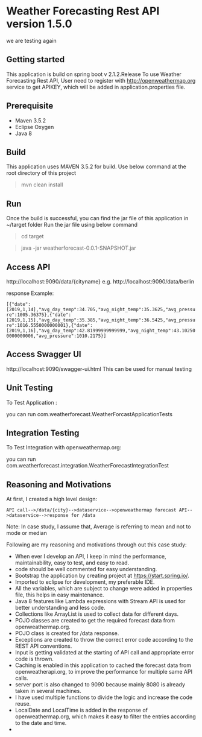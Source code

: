 # Weather Forecasting Rest API version 1.5.0
we are testing again

## Getting started
This application is build on spring boot v 2.1.2.Release
To use Weather Forecasting Rest API, User need to register with
http://openweathermap.org service to get APIKEY, which will be added in application.properties file.

## Prerequisite
* Maven 3.5.2
* Eclipse Oxygen
* Java 8

## Build
This application uses MAVEN 3.5.2 for build.
Use below command at the root directory of this project

>mvn clean install

## Run
Once the build is successful, you can find the jar file of this application in ~/target folder
Run the jar file using below command

> cd target

>java -jar weatherforecast-0.0.1-SNAPSHOT.jar


## Access API
http://localhost:9090/data/{cityname}
e.g. http://localhost:9090/data/berlin

response Example: 

`[{"date":[2019,1,14],"avg_day_temp":34.705,"avg_night_temp":35.3625,"avg_pressure":1005.36375},{"date":[2019,1,15],"avg_day_temp":35.385,"avg_night_temp":36.5425,"avg_pressure":1016.5550000000001},{"date":[2019,1,16],"avg_day_temp":42.81999999999999,"avg_night_temp":43.102500000000006,"avg_pressure":1010.2175}]`

## Access Swagger UI
http://localhost:9090/swagger-ui.html
This can be used  for manual testing

## Unit Testing
To  Test Application : 

you can run com.weatherforecast.WeatherForcastApplicationTests

## Integration Testing
To Test Integration with openweathermap.org: 

you can run com.weatherforecast.integration.WeatherForecastIntegrationTest

## Reasoning and Motivations

At first, I created a high level design:

`API call-->/data/{city}-->dataservice-->openweathermap forecast API-->dataservice-->response for /data`

Note: In case study, I assume that, Average is referring to mean and not to mode or median

Following are my reasoning and motivations through out this case study:

* When ever I develop an API, I keep in mind the performance, maintainability, easy to test, and easy to read.
* code should be well commented for easy understanding.
* Bootstrap the application by creating project at https://start.spring.io/.
* Imported to eclipse for development, my preferable IDE.
* All the variables, which are subject to change were added in properties file, this helps in easy maintenance.
* Java 8 features like Lambda expressions with Stream API is used for better understanding and less code.
* Collections like ArrayList is used to collect data for different days.
* POJO classes are created to get the required forecast data from openweathermap.org.
* POJO class is created for /data response.
* Exceptions are created to throw the correct error code according to the REST API conventions.
* Input is getting validated at the starting of API call and appropriate error code is thrown.
* Caching is enabled in this application to cached the forecast data from openweatherapi.org, to improve the performance for multiple same API calls.
* server port is also changed to 9090 because mainly 8080 is already taken in several machines.
* I have used multiple functions to divide the logic and increase the code reuse.
* LocalDate and LocalTime is added in the response of openweathermap.org, which makes it easy to filter the entries according to the date and time.
* 
